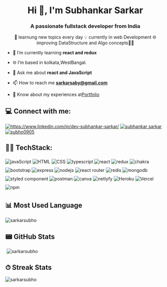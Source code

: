<h1 align="center">Hi 👋, I'm Subhankar Sarkar</h1>

<h3 align="center">A passionate fullstack developer from India</h3>

<p align="center">
  🎯 learnung new topics every day 💡 currently in web Development 🌐 improving DataStructure and Algo concepts👨‍💻
</p>

<!-- <p align="left"> <img src="https://avatars.githubusercontent.com/u/93681750?v=4" alt="sarkarsubho" /> </p> -->

<!-- <img  src="./thoughtworks-gif_dribbble.gif" height="290px" align="right" /> -->

<!-- - 🔭 I’m currently **sleeping 😴 or working on my desktop 👨‍💻** -->

- 🌱 I’m currently learning **react and redux**

- 🌐 I’m based in kolkata,WestBangal.

<!-- - 👯🤝 I’m looking for help with **fff** -->

<!-- - 👨‍💻 All of my projects are available at [here](https://portfolio-subho.vercel.app/) -->

<!-- - 📝 I regularly write articles on [f](f) -->

- 💬 Ask me about **react and JavaScript**

- 📫 How to reach me **sarkarsaby@gmail.com**

- 📄 Know about my experiences at[Portfolio](https://portfolio-subho.vercel.app/)

<h2 align="left">💻  Connect with me:

</h2>

<p align="left">
<a href="https://linkedin.com/in/https://www.linkedin.com/in/dev-subhankar-sarkar/" target="blank"><img align="center" src="https://img.shields.io/badge/LinkedIn-0077B5?style=for-the-badge&logo=linkedin&logoColor=white" alt="https://www.linkedin.com/in/dev-subhankar-sarkar/"  /></a>
<a href="https://medium.com/@sarkarsaby"><img align="center" src="https://img.shields.io/badge/Medium-12100E?style=for-the-badge&logo=medium&logoColor=white" alt="subhankar sarkar"  /></a>
<a href="https://twitter.com/Subhank81308397"><img align="center" src="https://img.shields.io/badge/Twitter-1DA1F2?style=for-the-badge&logo=twitter&logoColor=white" alt="subho0905" /></a>

</p>

<h2 align="left"> 👨‍💻 TechStack:</h2>
<p  >
<img align="center" &nbsp; vspace="5" src="https://img.shields.io/badge/JavaScript-323330?style=for-the-badge&logo=javascript&logoColor=F7DF1E" alt="javaScript" />
<img align="center" &nbsp; vspace="5" src="https://img.shields.io/badge/HTML5-E34F26?style=for-the-badge&logo=html5&logoColor=white" alt="HTML" />
<img align="center" vspace="5" src="https://img.shields.io/badge/CSS3-1572B6?style=for-the-badge&logo=css3&logoColor=white" alt="CSS" />
<img align="center" vspace="5" src="https://img.shields.io/badge/TypeScript-007ACC?style=for-the-badge&logo=typescript&logoColor=white" alt="typescript" />
<img align="center" vspace="5" src="https://img.shields.io/badge/React-20232A?style=for-the-badge&logo=react&logoColor=61DAFB" alt="react" />
<img align="center" vspace="5" src="https://img.shields.io/badge/Redux-593D88?style=for-the-badge&logo=redux&logoColor=white" alt="redux" />
<img align="center" vspace="5" src="https://img.shields.io/badge/Chakra--UI-319795?style=for-the-badge&logo=chakra-ui&logoColor=white" alt="chakra" />
<img align="center" vspace="5" src="https://img.shields.io/badge/Bootstrap-563D7C?style=for-the-badge&logo=bootstrap&logoColor=white" alt="bootstrap" />
<img align="center" vspace="5" src="https://img.shields.io/badge/Express.js-000000?style=for-the-badge&logo=express&logoColor=white" alt="express" />
<img align="center" vspace="5" src="https://img.shields.io/badge/Node.js-339933?style=for-the-badge&logo=nodedotjs&logoColor=white" alt="nodejs" />
<img align="center" vspace="5" src="https://img.shields.io/badge/React_Router-CA4245?style=for-the-badge&logo=react-router&logoColor=white" alt="react router" />
<img align="center" vspace="5" src="https://img.shields.io/badge/redis-CC0000.svg?&style=for-the-badge&logo=redis&logoColor=white" alt="redis" />
<img align="center" vspace="5" src="https://img.shields.io/badge/MongoDB-4EA94B?style=for-the-badge&logo=mongodb&logoColor=white" alt="mongodb" />
<img align="center" vspace="5" src="https://img.shields.io/badge/styled--components-DB7093?style=for-the-badge&logo=styled-components&logoColor=white" alt="styled component" />
<img align="center" vspace="5" src="https://img.shields.io/badge/Postman-FF6C37?style=for-the-badge&logo=Postman&logoColor=white" alt="postman" />
<img align="center" vspace="5" src="https://img.shields.io/badge/Canva-%2300C4CC.svg?&style=for-the-badge&logo=Canva&logoColor=white" alt="canva" />
<img align="center" vspace="5" src="https://img.shields.io/badge/Netlify-00C7B7?style=for-the-badge&logo=netlify&logoColor=white" alt="netlyfy" />
<img align="center" vspace="5" src="https://img.shields.io/badge/Heroku-430098?style=for-the-badge&logo=heroku&logoColor=white" alt="Heroku" />
<img align="center" vspace="5" src="https://img.shields.io/badge/Vercel-000000?style=for-the-badge&logo=vercel&logoColor=white" alt="Vercel" />
<img align="center" vspace="5" src="https://img.shields.io/badge/npm-CB3837?style=for-the-badge&logo=npm&logoColor=white" alt="npm" />
</p>

<!-- git accivment cup -->
<!-- <p align="left"> <a href="https://github.com/ryo-ma/github-profile-trophy"><img src="https://github-profile-trophy.vercel.app/?username=sarkarsubho" alt="sarkarsubho" /></a> </p> -->

<!--
[![subhankars's github activity graph](https://activity-graph.herokuapp.com/graph?username=sarkarsubho&theme=react-dark)](https://github.com/sarkarsubho/github-readme-activity-graph) -->
 <h2>📊 Most Used Language</h2>
<p><img  src="https://github-readme-stats.vercel.app/api/top-langs?username=sarkarsubho&show_icons=true&locale=en&layout=compact" alt="sarkarsubho" /></p>

<h2> 📟 GitHub Stats</h2>
<p>&nbsp;<img  src="https://github-readme-stats.vercel.app/api?username=sarkarsubho&show_icons=true&locale=en" alt="sarkarsubho" />
</p>

<h2> ⏱ Streak Stats</h2>
<p><img  src="https://github-readme-streak-stats.herokuapp.com/?user=sarkarsubho&" alt="sarkarsubho" /></p>
